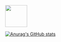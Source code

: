<div>
  <a href="https://standing-hugger-2fb.notion.site/STUDY-fb6d5327f24a4f2e96f51ff1f93330a8" target="_blank">
    <img src="https://img.shields.io/badge/Notion-grey?style=plastic&logo=Notion" width="70"/>
  </a>
</div>

[![Anurag's GitHub stats](https://github-readme-stats.vercel.app/api?username=GrangbelrLurain&show_icons=true&theme=swift)](https://github.com/anuraghazra/github-readme-stats)
